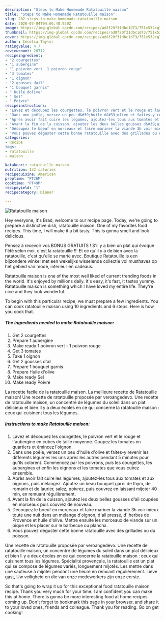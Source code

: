 ```yaml
---
description: "Steps to Make Homemade Ratatouille maison"
title: "Steps to Make Homemade Ratatouille maison"
slug: 202-steps-to-make-homemade-ratatouille-maison
date: 2020-07-04T04:06:48.930Z
image: https://img-global.cpcdn.com/recipes/ad8f20f31dbc1d73/751x532cq70/ratatouille-maison-photo-principale-de-la-recette.jpg
thumbnail: https://img-global.cpcdn.com/recipes/ad8f20f31dbc1d73/751x532cq70/ratatouille-maison-photo-principale-de-la-recette.jpg
cover: https://img-global.cpcdn.com/recipes/ad8f20f31dbc1d73/751x532cq70/ratatouille-maison-photo-principale-de-la-recette.jpg
author: Cecelia Taylor
ratingvalue: 4.7
reviewcount: 26712
recipeingredient:
- "2 courgettes"
- "1 aubergine"
- "1 poivron vert  1 poivron rouge"
- "3 tomates"
- "1 oignon"
- "2 gousses dail"
- "1 bouquet garnis"
- " Huile dolive"
- " Sel"
- " Poivre"
recipeinstructions:
- "Lavez et découpez les courgettes, le poivron vert et le rouge et l&#39;aubergine en cubes de taille moyenne. Coupez les tomates en quartiers et émincez l&#39;oignon."
- "Dans une poêle, versez un peu d&#39;huile d&#39;olive et faites-y revenir les différents légumes les uns après les autres pendant 5 minutes pour qu&#39;ils colorent. Commencez par les poivrons, puis les courgettes, les aubergines et enfin les oignons et les tomates que vous cuirez ensemble."
- "Après avoir fait cuire les légumes, ajoutez-les tous aux tomates et aux oignons, puis mélangez. Ajoutez un beau bouquet garni de thym, de romarin et de laurier, salez, poivrez, puis couvrez en laissant mijoter 40 min, en remuant régulièrement."
- "Avant la fin de la cuisson, ajoutez les deux belles gousses d&#39;ail coupées en morceaux puis couvrez de nouveau."
- "Découpez le boeuf en morceaux et faire mariner la viande 3h voir mieux toute une nuit dans un mélange d&#39;oignon, d&#39;ail pressé, d&#39; herbes de Provence et huile d&#39;olive. Mettre ensuite les morceaux de viande sur un pique et les placer sur le barbecue ou plancha."
- "Vous pouvez déguster cette bonne ratatouille avec des grillades ou du poisson."
categories:
- Recipe
tags:
- ratatouille
- maison

katakunci: ratatouille maison 
nutrition: 132 calories
recipecuisine: American
preptime: "PT26M"
cooktime: "PT49M"
recipeyield: "1"
recipecategory: Dinner

---
```



![Ratatouille maison](https://img-global.cpcdn.com/recipes/ad8f20f31dbc1d73/751x532cq70/ratatouille-maison-photo-principale-de-la-recette.jpg)

Hey everyone, it's Brad, welcome to our recipe page. Today, we're going to prepare a distinctive dish, ratatouille maison. One of my favorites food recipes. This time, I will make it a bit tasty. This is gonna smell and look delicious.

Pensez à recevoir vos BONUS GRATUITS ! S&#39;il y a bien un plat qui évoque l&#39;été selon moi, c&#39;est la ratatouille !!! Et ce qu&#39;il y a de bien avec la ratatouille, c&#39;est qu&#39;elle se marie avec. Boutique Ratatouille is een bijzondere winkel met een wekelijks wisselende collectie vol musthaves op het gebied van mode, interieur en cadeaus.

Ratatouille maison is one of the most well liked of current trending foods in the world. It's enjoyed by millions daily. It's easy, it's fast, it tastes yummy. Ratatouille maison is something which I have loved my entire life. They're nice and they look wonderful.


To begin with this particular recipe, we must prepare a few ingredients. You can cook ratatouille maison using 10 ingredients and 6 steps. Here is how you cook that.

<!--inarticleads1-->

##### The ingredients needed to make Ratatouille maison:

1. Get 2 courgettes
1. Prepare 1 aubergine
1. Make ready 1 poivron vert - 1 poivron rouge
1. Get 3 tomates
1. Take 1 oignon
1. Get 2 gousses d&#39;ail
1. Prepare 1 bouquet garnis
1. Prepare  Huile d&#39;olive
1. Make ready  Sel
1. Make ready  Poivre


La recette facile de la ratatouille maison. La meilleure recette de Ratatouille maison! Une recette de ratatouille proposée par veroangedevo. Une recette de ratatouille maison, un concentré de légumes du soleil dans un plat délicieux et bien Il y a deux écoles en ce qui concerne la ratatouille maison : ceux qui cuisinent tous les légumes. 

<!--inarticleads2-->

##### Instructions to make Ratatouille maison:

1. Lavez et découpez les courgettes, le poivron vert et le rouge et l&#39;aubergine en cubes de taille moyenne. Coupez les tomates en quartiers et émincez l&#39;oignon.
1. Dans une poêle, versez un peu d&#39;huile d&#39;olive et faites-y revenir les différents légumes les uns après les autres pendant 5 minutes pour qu&#39;ils colorent. Commencez par les poivrons, puis les courgettes, les aubergines et enfin les oignons et les tomates que vous cuirez ensemble.
1. Après avoir fait cuire les légumes, ajoutez-les tous aux tomates et aux oignons, puis mélangez. Ajoutez un beau bouquet garni de thym, de romarin et de laurier, salez, poivrez, puis couvrez en laissant mijoter 40 min, en remuant régulièrement.
1. Avant la fin de la cuisson, ajoutez les deux belles gousses d&#39;ail coupées en morceaux puis couvrez de nouveau.
1. Découpez le boeuf en morceaux et faire mariner la viande 3h voir mieux toute une nuit dans un mélange d&#39;oignon, d&#39;ail pressé, d&#39; herbes de Provence et huile d&#39;olive. Mettre ensuite les morceaux de viande sur un pique et les placer sur le barbecue ou plancha.
1. Vous pouvez déguster cette bonne ratatouille avec des grillades ou du poisson.


Une recette de ratatouille proposée par veroangedevo. Une recette de ratatouille maison, un concentré de légumes du soleil dans un plat délicieux et bien Il y a deux écoles en ce qui concerne la ratatouille maison : ceux qui cuisinent tous les légumes. Spécialité provençale, la ratatouille est un plat qui se compose de légumes variés, longuement mijotés. Les mettre dans une sauteuse à mijoter pendant une heure en remuant régulièrement. Lieve gast, Uw veiligheid en die van onze medewerkers zijn onze eerste. 

So that's going to wrap it up for this exceptional food ratatouille maison recipe. Thank you very much for your time. I am confident you can make this at home. There is gonna be more interesting food at home recipes coming up. Don't forget to bookmark this page in your browser, and share it to your loved ones, friends and colleague. Thank you for reading. Go on get cooking!
